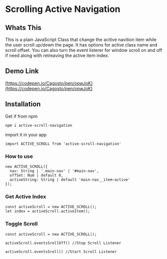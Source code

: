 # Scrolling Active Navigation

## Whats This

This is a plain JavaScript Class that change the acitive navition item while the user scroll up/down the page.  It has options for active class name and scroll offset.  You can also turn the event listerer for window scroll on and off if need along with retreaving the active item index.

## Demo Link

[https://codepen.io/Cagosto/pen/opwJoK](https://codepen.io/Cagosto/pen/opwJoK)

## Installation

Get if from npm

`npm i active-scroll-navigation`

import it in your app

`import ACTIVE_SCROLL from 'active-scroll-navigation'`

### How to use

```
new ACTIVE_SCROLL({
  nav: String | '.main-nav' | '#main-nav',
  offSet: Num | default 0,
  activeString: String | default 'main-nav__item—active'
});
```

### Get Active Index

```
const activeScroll = new ACTIVE_SCROLL();
let index = activeScroll.activeItem();
```

### Toggle Scroll
```
const activeScroll = new ACTIVE_SCROLL();
  
activeScroll.eventsSrollOff() //Stop Scroll Listener
  
activeScroll.eventsSroll() //Start Scroll Listener
```
